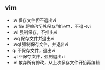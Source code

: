 ## vim  

* :w   保存文件但不退出vi
* :w file 将修改另外保存到file中，不退出vi
* :w!   强制保存，不推出vi
* :wq  保存文件并退出vi
* :wq! 强制保存文件，并退出vi
* q:  不保存文件，退出vi
* :q! 不保存文件，强制退出vi
* :e! 放弃所有修改，从上次保存文件开始再编辑